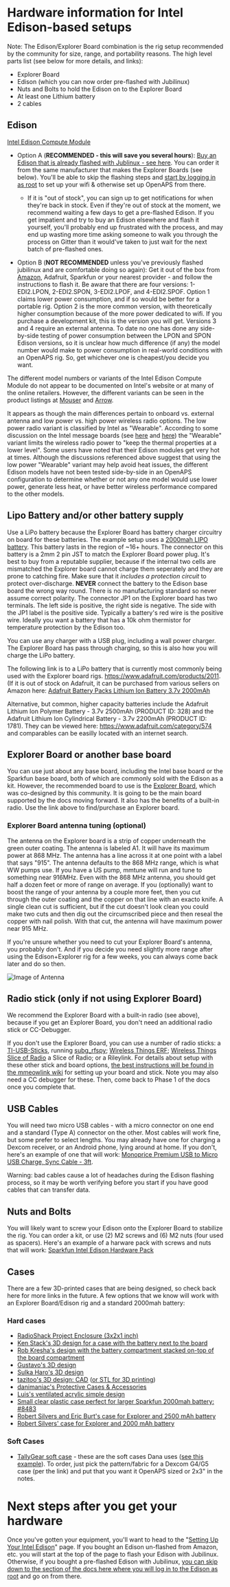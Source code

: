 # Hardware information for Intel Edison-based setups

Note: The Edison/Explorer Board combination is the rig setup recommended by the community for size, range, and portability reasons. The high level parts list (see below for more details, and links):

* Explorer Board
* Edison (which you can now order pre-flashed with Jubilinux)
* Nuts and Bolts to hold the Edison on to the Explorer Board
* At least one Lithium battery
* 2 cables

## Edison 

[Intel Edison Compute Module](http://www.intel.com/content/www/us/en/do-it-yourself/edison.html)

* Option A (**RECOMMENDED - this will save you several hours**): [Buy an Edison that is already flashed with Jublinux - see here](https://enhanced-radio-devices.myshopify.com/products/intel-edison-w-jubilinux). You can order it from the same manufacturer that makes the Explorer Boards (see below). You'll be able to skip the flashing steps and [start by logging in as root](http://openaps.readthedocs.io/en/latest/docs/walkthrough/phase-0/setup-edison.html#initial-edison-setup) to set up your wifi & otherwise set up OpenAPS from there. 
  * If it is "out of stock", you can sign up to get notifications for when they're back in stock. Even if they're out of stock at the moment, we recommend waiting a few days to get a pre-flashed Edison.  If you get impatient and try to buy an Edison elsewhere and flash it yourself, you'll probably end up frustrated with the process, and may end up wasting more time asking someone to walk you through the process on Gitter than it would've taken to just wait for the next batch of pre-flashed ones.

* Option B (**NOT RECOMMENDED** unless you've previously flashed jubilinux and are comfortable doing so again): Get it out of the box from [Amazon](http://www.amazon.com/gp/product/B00PTVSVI8?dpID=51yqQB46DIL&dpSrc=sims&preST=_SL500_SR135%2C135_&refRID=6AE996400627CC0KPY52&ref_=pd_rhf_se_s_cp_2), Adafruit, Sparkfun or your nearest provider - and follow the instructions to flash it. Be aware that there are four versions: 1-EDI2.LPON, 2-EDI2.SPON, 3-EDI2.LPOF, and 4-EDI2.SPOF. Option 1 claims lower power consumption, and if so would be better for a portable rig.  Option 2 is the more common version, with theoretically higher consumption because of the more power dedicated to wifi. If you purchase a development kit, this is the version you will get. Versions 3 and 4 require an external antenna.  To date no one has done any side-by-side testing of power consumption between the LPON and SPON Edison versions, so it is unclear how much difference (if any) the model number would make to power consumption in real-world conditions with an OpenAPS rig. So, get whichever one is cheapest/you decide you want.

The different model numbers or variants of the Intel Edison Compute Module do not appear to be documented on Intel's website or at many of the online retailers. However, the different variants can be seen in the product listings at [Mouser](http://www.mouser.com/Embedded-Solutions/Computing/_/N-aez39?Keyword=intel+edison) and [Arrow](https://www.arrow.com/en/products/search?q=intel%20edison&filters=Manufacturer_name:Intel;).

It appears as though the main differences pertain to onboard vs. external antenna and low power vs. high power wireless radio options. The low power radio variant is classified by Intel as "Wearable". According to some discussion on the Intel message boards (see [here](https://communities.intel.com/thread/81519) and [here](https://communities.intel.com/message/251806#251806)) the "Wearable" variant limits the wireless radio power to "keep the thermal properties at a lower level". Some users have noted that their Edison modules get very hot at times. Although the discussions referenced above suggest that using the low power "Wearable" variant may help avoid heat issues, the different Edison models have not been tested side-by-side in an OpenAPS configuration to determine whether or not any one model would use lower power, generate less heat, or have better wireless performance compared to the other models.

## Lipo Battery and/or other battery supply

Use a LiPo battery because the Explorer Board has battery charger circuitry on board for these batteries. The example setup uses a [2000mah LIPO battery](http://www.robotshop.com/en/37v-2000mah-5c-lipo-battery.html). This battery lasts in the region of ~16+ hours. The connector on this battery is a 2mm 2 pin JST to match the Explorer Board power plug. It's best to buy from a reputable supplier, because if the internal two cells are mismatched the Explorer board cannot charge them seperately and they are prone to catching fire. Make sure that it *includes a protection circuit* to protect over-discharge. **NEVER** connect the battery to the Edison base board the wrong way round. There is no manufacturing standard so never assume correct polarity. The connector JP1 on the Explorer board has two terminals. The left side is positive, the right side is negative. The side with the JP1 label is the positive side. Typically a battery's red wire is the positive wire.  Ideally you want a battery that has a 10k ohm thermistor for temperature protection by the Edison too.

You can use any charger with a USB plug, including a wall power charger. The Explorer Board has pass through charging, so this is also how you will charge the LiPo battery.

The following link is to a LiPo battery that is currently most commonly being used with the Explorer board rigs.  https://www.adafruit.com/products/2011. (If it is out of stock on Adafruit, it can be purchased from various sellers on Amazon here: [Adafruit Battery Packs Lithium Ion Battery 3.7v 2000mAh](https://www.amazon.com/Battery-Packs-Lithium-3-7v-2000mAh/dp/B0137ITW46)

Alternative, but common, higher capacity batteries include the Adafruit Lithium Ion Polymer Battery - 3.7v 2500mAh (PRODUCT ID: 328) and the Adafruit Lithium Ion Cylindrical Battery - 3.7v 2200mAh (PRODUCT ID: 1781). They can be viewed here: https://www.adafruit.com/category/574 and comparables can be easilly located with an internet search.

## Explorer Board or another base board 

You can use just about any base board, including the Intel base board or the Sparkfun base board, both of which are commonly sold with the Edison as a kit. However, the recommended board to use is the [Explorer Board](https://enhanced-radio-devices.myshopify.com/products/900mhz-explorer-block-pre-order), which was co-designed by this community. It is going to be the main board supported by the docs moving forward. It also has the benefits of a built-in radio. Use the link above to find/purchase an Explorer board.

### Explorer Board antenna tuning (optional)

The antenna on the Explorer board is a strip of copper underneath the green outer coating. The antenna is labeled A1. It will have its maximum power at 868 MHz. The antenna has a line across it at one point with a label that says "915". The antenna defaults to the 868 MHz range, which is what WW pumps use. If you have a US pump, mmtune will run and tune to something near 916MHz. Even with the 868 MHz antenna, you should get half a dozen feet or more of range on average.  If you (optionally) want to boost the range of your antenna by a couple more feet, then you cut through the outer coating and the copper on that line with an exacto knife. A single clean cut is sufficient, but if the cut doesn't look clean you could make two cuts and then dig out the circumscribed piece and then reseal the copper with nail polish. With that cut, the antenna will have maximum power near 915 MHz.

If you're unsure whether you need to cut your Explorer Board's antenna, you probably don't.  And if you decide you need slightly more range after using the Edison+Explorer rig for a few weeks, you can always come back later and do so then.

![Image of Antenna](antenna0.jpg)

## Radio stick (only if not using Explorer Board)

We recommend the Explorer Board with a built-in radio (see above), because if you get an Explorer Board, you don't need an additional radio stick or CC-Debugger. 

If you don't use the Explorer Board, you can use a number of radio sticks: a [TI-USB-Sticks](http://www.ti.com/tool/cc1111emk868-915), running [subg_rfspy](https://github.com/ps2/subg_rfspy); [Wireless Things ERF](https://www.wirelessthings.net/erf-0-1-pin-spaced-radio-module); [Wireless Things Slice of Radio](https://www.wirelessthings.net/slice-of-radio-wireless-rf-transciever-for-the-raspberry-pi) a Slice of Radio; or a Rileylink. For details about setup with these other stick and board options, [the best instructions will be found in the mmeowlink wiki](https://github.com/oskarpearson/mmeowlink/wiki) for setting up your board and stick. Note you may also need a CC debugger for these. Then, come back to Phase 1 of the docs once you complete that.

## USB Cables

You will need two micro USB cables - with a micro connector on one end and a standard (Type A) connector on the other. Most cables will work fine, but some prefer to select lengths. You may already have one for charging a Dexcom receiver, or an Android phone, lying around at home. If you don't, here's an example of one that will work: [Monoprice Premium USB to Micro USB Charge, Sync Cable - 3ft](http://www.monoprice.com/Product?c_id=103&cp_id=10303&cs_id=1030307&p_id=9763&seq=1&format=2).

Warning: bad cables cause a lot of headaches during the Edison flashing process, so it may be worth verifying before you start if you have good cables that can transfer data.

## Nuts and Bolts

You will likely want to screw your Edison onto the Explorer Board to stabilize the rig. You can order a kit, or use (2) M2 screws and (6) M2 nuts (four used as spacers). Here's an example of a harware pack with screws and nuts that will work: [Sparkfun Intel Edison Hardware Pack](https://www.sparkfun.com/products/13187)

## Cases

There are a few 3D-printed cases that are being designed, so check back here for more links in the future. A few options that we know will work with an Explorer Board/Edison rig and a standard 2000mah battery:

### Hard cases 
* [RadioShack Project Enclosure (3x2x1 inch)](https://www.radioshack.com/products/radioshack-project-enclosure-3x2x1?utm_medium=cpc&utm_source=googlepla&variant=20332262405&gclid=Cj0KEQiA-MPCBRCZ0q23tPGm6_8BEiQAgw_bAkpDZCXfIgbEw8bq76VHtV5mLwR2kHKfJrsGsF3uqqgaAtxP8P8HAQ) 
* [Ken Stack's 3D design for a case with the battery next to the board](https://github.com/Perceptus/explorer_board_case) 
* [Rob Kresha's design with the battery compartment stacked on-top of the board compartment](http://www.thingiverse.com/thing:2020161)
* [Gustavo's 3D design](https://github.com/Perceptus/explorer_board_case_2)
* [Sulka Haro's 3D design](https://www.tinkercad.com/things/4a6VffpcuNt)
* [tazitoo's 3D design: CAD](https://www.tinkercad.com/things/aRYGnHXt7Ta-explorer-case/editv2) ([or STL for 3D printing](http://www.thingiverse.com/thing:2106917))
* [danimaniac's Protective Cases & Accessories](https://github.com/danimaniac/OpenAPS-Explorer-Board-Edison-vented-case)
* [Luis's ventilated acrylic simple design](https://drive.google.com/drive/folders/0BxeFg9yJZ_FZdWJEcG5KMXdUMjg?usp=sharing)
* [Small clear plastic case perfect for larger Sparkfun 2000mah battery: #8483](http://www.ebay.com/itm/272062812611)
* [Robert Silvers and Eric Burt's case for Explorer and 2500 mAh battery](http://www.thingiverse.com/thing:2282398)
* [Robert Silvers' case for Explorer and 2000 mAh battery](http://www.thingiverse.com/thing:2288682)

### Soft Cases 
* [TallyGear soft case](http://www.tallygear.com/index.php?route=product/category&path=90) - these are the soft cases Dana uses ([see this example](https://twitter.com/danamlewis/status/792782116140388353)). To order, just pick the pattern/fabric for a Dexcom G4/G5 case (per the link) and put that you want it OpenAPS sized or 2x3" in the notes.


# Next steps after you get your hardware

Once you've gotten your equipment, you'll want to head to the "[Setting Up Your Intel Edison](http://openaps.readthedocs.io/en/latest/docs/walkthrough/phase-0/setup-edison.html)" page. If you bought an Edison un-flashed from Amazon, etc. you will start at the top of the page to flash your Edison with Jubilinux. Otherwise, if you bought a pre-flashed Edison with Jubilinux, [you can skip down to the section of the docs here where you will log in to the Edison as root](http://openaps.readthedocs.io/en/latest/docs/walkthrough/phase-0/setup-edison.html#initial-edison-setup) and go on from there.
